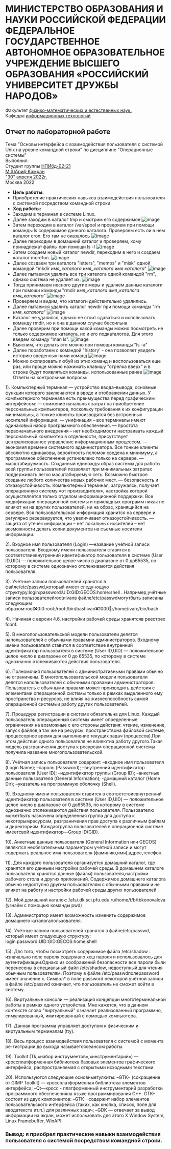 # **МИНИСТЕРСТВО ОБРАЗОВАНИЯ И НАУКИ РОССИЙСКОЙ ФЕДЕРАЦИИ ФЕДЕРАЛЬНОЕ ГОСУДАРСТВЕННОЕ АВТОНОМНОЕ ОБРАЗОВАТЕЛЬНОЕ УЧРЕЖДЕНИЕ ВЫСШЕГО ОБРАЗОВАНИЯ «РОССИЙСКИЙ УНИВЕРСИТЕТ ДРУЖБЫ НАРОДОВ»**
Факультет <ins>физико-математических и естественных наук.</ins>  
Кафедра <ins>информационных технологий</ins>  
## Отчет по лабораторной работе
Тема "Основы интерфейса с взаимодействия пользователя с системой Unix на уровне командной строки" по дисциплине "Операционные системы"  
Выполнил:  
Студент группы <ins>НПИбд-02-21</ins>  
<ins>М ШАриф Камран</ins>  
<ins>"30" апреля 2022г.</ins>  
Москва 2022  
- **Цель работы:**
 - Приобретение практических навыков взаимодействия пользователя с системой посредством командной строки
- **Ход работы:**
 - Заходим в терминал в системе Linux.
 - Далее заходим в каталог tmp и смотрим его содержимое
![image](https://user-images.githubusercontent.com/104266946/165506452-1d403e18-c9f1-4d6c-896c-d0ff211f758f.png)
 - Затем переходим в каталог /var/spool и проверяем при помощи команды ls содержимое данного каталога. Проверяем есть ли в нем каталог cron. Его там не оказалось
![image](https://user-images.githubusercontent.com/104266946/165506604-6cf0e103-29b5-46de-a323-dc67f268481b.png)
 - Далее переходим в домашний каталог и проверяем, кому принадлежат файлы при помощи ls -l
![image](https://user-images.githubusercontent.com/104266946/165506714-086f1e1a-2cb0-4174-9a84-8005addc7548.png)
 - Затем создаем новый каталог newdir, переходим в него и создаем каталог morefun.
![image](https://user-images.githubusercontent.com/104266946/165506898-996c8d35-7647-473e-b0bd-4d40debfb254.png)
 - Далее создаем три каталога "letters", "memos" и "misk" одной командой "mkdir *имя_каталога* *имя_каталога* *имя каталога*"
![image](https://user-images.githubusercontent.com/104266946/165507121-02ac2054-32e9-461a-9378-2311ddec3bae.png)
 - Далее пытаемся удалить все три каталога одной командой "rm", однако система не удаляет их.
![image](https://user-images.githubusercontent.com/104266946/165507264-af95aa0c-7bac-4e9c-ab84-963bba630065.png)
 - Тогда принимаем несного другие меры и удаляем данные каталоги при помощи команды "rmdir *имя_каталога* *имя_каталога* *имя_каталога*"
![image](https://user-images.githubusercontent.com/104266946/165507408-3a85a611-7e9a-42e0-bff1-10cbbaa77efa.png)
 - Проверяем и видим, что каталоги действительно удалились.
 - Далее пытаемся удалить каталог newdir при помощи команды "rm *имя_каталога*"
![image](https://user-images.githubusercontent.com/104266946/165507596-25112024-2b11-46ae-8cb5-8854cdab6a1f.png)
 - Каталог не удалился, однако не стоит сдаваться и использовать команду rmdir, но и она в данном случае бессильна
 - Далее проверим при помощи какой команды можно посмотреть не только содержимое каталога, но и его подкаталогов. Для этого введем команду "man ls".
![image](https://user-images.githubusercontent.com/104266946/165507911-a4177a8b-0f9e-4ab5-9664-ef9512b166e9.png)
 - Выясним, что делать это можно при помощи команды "ls -a"
 - Далее поработаем с командой "history' - она позволяет увидеть историю введенных нами команд
![image](https://user-images.githubusercontent.com/104266946/165508088-29d3c304-6365-4777-8276-3a44ae20f2dd.png)
 - Можно скопировать любуй из этих команд и воспользоваться еще раз, или проще можно нажимать клавишу "стрелка вверх" и в строке будут появляться команды, использованные ранее
![image](https://user-images.githubusercontent.com/104266946/165508245-b266eda5-e722-4896-ab7d-a9adec85b43c.png)
Ответы на контрольные вопросы:

1). Компьютерный терминал — устройство ввода–вывода, основные функции которого заключаются в вводе и отображении данных. У компьютерного терминала есть преимущества перед графическим интерфейсом: — снижение начальных затрат на приобретение персональных компьютеров, поскольку требования к их конфигурации минимальны, а тонкие клиенты производятся без встроенных носителей информации. — унификация – все терминалы имеют одинаковый набор программного обеспечения. — простота первоначального внедрения – нет необходимости настраивать каждый персональный компьютер в отдельности, присутствует централизованное управление информационным процессом. — экономия времени системного администратора. Все тонкие клиенты абсолютно одинаковы, вероятность поломок сведена к минимуму, а программное обеспечение установлено только на сервере. — масштабируемость. Созданный единожды образ системы для работы всей группы пользователей позволяет при минимальных затратах поддерживать легко масштабируемую сеть. Возможно быстрое создание любого количества новых рабочих мест. — безопасность и отказоустойчивость. Компьютерный терминал, загружаясь, получает операционную систему «от производителя», настройка которой осуществляется только отделом информационной поддержки. Все модификации операционной системы и прикладных программ никак не влияют ни на других пользователей, ни на образ, хранящийся на сервере. Вся пользовательская информация хранится на сервере и регулярно резервируется, что увеличивает отказоустойчивость. — защита от утечек информации – нет локальных носителей – нет возможности делать копии документов на съемные носители информации.

2). Входное имя пользователя (Login) —название учётной записи пользователя. Входному имени пользователя ставится в соответствиевнутренний идентификатор пользователя в системе (User ID,UID) — положительное целое число в диапазоне от 0 до65535, по которому в системе однозначно отслеживаются действия пользователя.

3). Учётные записи пользователей хранятся в файле/etc/passwd,который имеет следу-ющую структуру:login:password:UID:GID:GECOS:home:shell . Например,учётные записи пользователейrootиivanв файле/etc/passwdмогутбыть записаны следующим образом:root❌0:0:root:/root:/bin/bashivan❌1000💯:/home/ivan:/bin/bash .

4). Начиная с версии 4.6, настройки рабочей среды хранятсяв реестреx fconf.

5). В многопользовательской модели пользователи делятся напользователей с обычными правамии администраторов. Входному имени пользователя ставится в соответствие внутренний идентификатор пользователя в системе (User ID,UID) — положительное целое число в диапазоне от 0 до 65535, по которому в системе однозначно отслеживаются действия пользователя.

6). Полномочия пользователей с административными правами обычно не ограничены. В многопользовательской модели пользователи делятся напользователей с обычными правамии администраторов. Пользователь с обычными правами может производить действия с элементами операционной системы только в рамках выделенного ему пространства и ресурсов, не влияя на жизнеспособность самой операционной системыи работу других пользователей.

7). Процедура регистрации в системе обязательна для Linux. Каждый пользователь операционный системы имеет определенные ограничения на возможные с его стороны действия: чтение, изменение, запуск файлов,а так же на ресурсы: пространствона файловой системе, процессорное время для выполнение текущих задач (процессов).При этом действия одного пользователя не влияютна работу другого.Такая модель разграничения доступа к ресурсам операционной системы получила название многопользовательской.

8). Учётная запись пользователя содержит: –входное имя пользователя (Login Name); –пароль (Password); –внутренний идентификатор пользователя (User ID); –идентификатор группы (Group ID); –анкетные данные пользователя (General Information); -домашний каталог (Home Dir); –указатель на программную оболочку (Shell).

9). Входному имени пользователя ставится в соответствиевнутренний идентификатор пользователя в системе (User ID,UID) — положительное целое число в диапазоне от 0 до65535, по которому в системе однозначно отслеживаются действия пользователя. Пользователю можетбыть назначена определенная группа для доступа к некоторымресурсам, разграничения прав доступа к различным файлам и директориям. Каждаягруппа пользователей в операционной системе имеетсвой идентификатор—Group ID(GID).

10). Анкетные данные пользователя (General Information или GECOS) являются необязательным параметром учётной записи и могут содержать реальное имя пользователя (фамилию,имя),адрес,телефон.

11). Для каждого пользователя организуется домашний каталог, где хранятся его данныеи настройки рабочей среды. В домашнем каталоге пользователя хранятся данные (файлы) пользователя,настройки рабочего стола и других приложений. Содержимое домашнего каталога обычно недоступно другим пользователям с обычными правами и не влияет на работу и настройки рабочей среды других пользователей.

12). Мой домашний каталок: /afs/.dk.sci.pfu.edu.ru/home/t/b/tbkonovalova (узнаём с помощью команды pwd)

13). Администратор имеет возможность изменить содержимое домашнего каталогапользователя.

14). Учётные записи пользователей хранятся в файле/etc/passwd, который имеет следующую структуру: login:password:UID:GID:GECOS:home:shell

15). Для того, чтобы посмотреть содержимое файла /etc/shadow : изначально поле пароля содержало хеш пароля и использовалось для аутентификации.Однако из соображений безопасности все пароли были перенесены в специальный файл /etc/shadow, недоступный для чтения обычным пользователям. Поэтому в файле /etc/passwdполеpassword имеет значение x. Символ* в поле password некоторой учётной записи в файле /etc/passwd означает, что пользователь не сможет войти в систему.

16). Виртуальные консоли — реализация концепции многотерминальной работы в рамках одного устройства. Мне кажется, что в данном контексте слово "виртуальный" означает реализованный программно, симулированный, имитированный с помощью компьютера.

17). Данная программа управляет доступом к физическим и виртуальным терминалам (tty).

18). Весь процесс взаимодействия пользователя с системой с момента ре-гистрации до выхода называетсясеансом работы.

19). Toolkit (Tk,«набор инструментов»,«инструментарий») — кроссплатформенная библиотека базовых элементов графического интерфейса, распространяемая с открытыми исходными текстами.

20). Используются следующие основныетулкиты: –GTK+ (сокращение от GIMP Toolkit) — кроссплатформенная библиотека элементов интерфейса; –Qt—кросс - платформенный инструментарий разработки программного обеспеченияна языке программирования C++. GTK+ состоит из двух компонентов: –GTK—содержит набор элементов пользовательского интерфейса (таких, как кнопка, список, поле для вводатекста ит.п.) для различных задач; –GDK — отвечает за вывод информации на экран, может использовать для этого X Window System, Linux Framebuffer, WinAPI.
### Вывод: я приобрел практические навыки взаимодействия пользователя с системой посредством командной строки.
